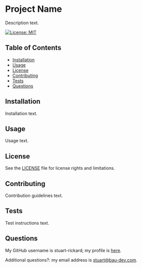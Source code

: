 # Project Name

Description text.

[![License: MIT](https://img.shields.io/badge/License-MIT-yellow.svg)](https://opensource.org/licenses/MIT)

## Table of Contents

- [Installation](#instllation)
- [Usage](#usage)
- [License](#license)
- [Contributing](#contributing)
- [Tests](#tests)
- [Questions](#questions)

## Installation

Installation text.

## Usage

Usage text.

## License

See the [LICENSE](./LICENSE) file for license rights and limitations.

## Contributing

Contribution guidelines text.

## Tests

Test instructions text.

## Questions

My GitHub username is stuart-rickard; my profile is [here](https://github.com/stuart-rickard).

Additional questions?: my email address is stuart@bau-dev.com.
